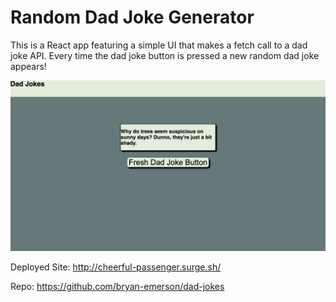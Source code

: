 # Random Dad Joke Generator

This is a React app featuring a simple UI that makes a fetch call to a dad joke API. Every time the dad joke button is pressed a new random dad joke appears!

![user view](./src/image/dadJokes.png)

Deployed Site: http://cheerful-passenger.surge.sh/

Repo: https://github.com/bryan-emerson/dad-jokes